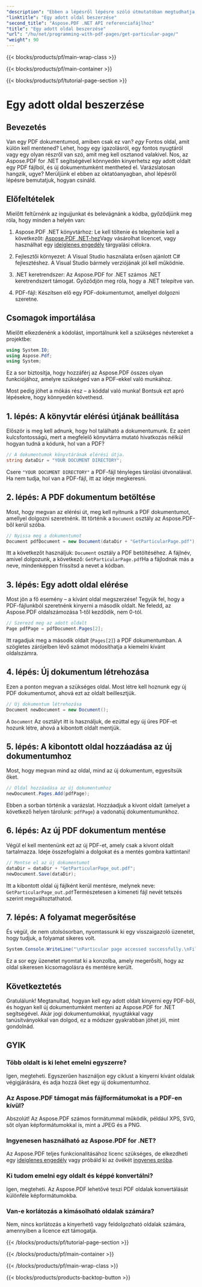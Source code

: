 ```yaml
---
"description": "Ebben a lépésről lépésre szóló útmutatóban megtudhatja, hogyan kinyerhet egy adott oldalt egy PDF-ből, és hogyan mentheti el új dokumentumként az Aspose.PDF for .NET használatával."
"linktitle": "Egy adott oldal beszerzése"
"second_title": "Aspose.PDF .NET API referenciafájlhoz"
"title": "Egy adott oldal beszerzése"
"url": "/hu/net/programming-with-pdf-pages/get-particular-page/"
"weight": 90
---
```


{{< blocks/products/pf/main-wrap-class >}}

{{< blocks/products/pf/main-container >}}

{{< blocks/products/pf/tutorial-page-section >}}

# Egy adott oldal beszerzése

## Bevezetés

Van egy PDF dokumentumod, amiben csak ez van? *egy* Fontos oldal, amit külön kell mentened? Lehet, hogy egy igazolásról, egy fontos nyugtáról vagy egy olyan részről van szó, amit meg kell osztanod valakivel. Nos, az Aspose.PDF for .NET segítségével könnyedén kinyerhetsz egy adott oldalt egy PDF fájlból, és új dokumentumként mentheted el. Varázslatosan hangzik, ugye? Merüljünk el ebben az oktatóanyagban, ahol lépésről lépésre bemutatjuk, hogyan csináld.

## Előfeltételek

Mielőtt feltűrnénk az ingujjunkat és belevágnánk a kódba, győződjünk meg róla, hogy minden a helyén van:

1. Aspose.PDF .NET könyvtárhoz: Le kell töltenie és telepítenie kell a következőt: [Aspose.PDF .NET-hez](https://releases.aspose.com/pdf/net/)Vagy vásárolhat licencet, vagy használhat egy [ideiglenes engedély](https://purchase.aspose.com/temporary-license/) tárgyalási célokra.
   
2. Fejlesztői környezet: A Visual Studio használata erősen ajánlott C# fejlesztéshez. A Visual Studio bármely verziójának jól kell működnie.

3. .NET keretrendszer: Az Aspose.PDF for .NET számos .NET keretrendszert támogat. Győződjön meg róla, hogy a .NET telepítve van.

4. PDF-fájl: Készítsen elő egy PDF-dokumentumot, amellyel dolgozni szeretne.

## Csomagok importálása

Mielőtt elkezdenénk a kódolást, importálnunk kell a szükséges névtereket a projektbe:

```csharp
using System.IO;
using Aspose.Pdf;
using System;
```

Ez a sor biztosítja, hogy hozzáférj az Aspose.PDF összes olyan funkciójához, amelyre szükséged van a PDF-ekkel való munkához.

Most pedig jöhet a mókás rész – a kóddal való munka! Bontsuk ezt apró lépésekre, hogy könnyedén követhesd.

## 1. lépés: A könyvtár elérési útjának beállítása

Először is meg kell adnunk, hogy hol található a dokumentumunk. Ez azért kulcsfontosságú, mert a megfelelő könyvtárra mutató hivatkozás nélkül hogyan tudná a kódunk, hol van a PDF?

```csharp
// A dokumentumok könyvtárának elérési útja.
string dataDir = "YOUR DOCUMENT DIRECTORY";
```

Csere `"YOUR DOCUMENT DIRECTORY"` a PDF-fájl tényleges tárolási útvonalával. Ha nem tudja, hol van a PDF-fájl, itt az ideje megkeresni.

## 2. lépés: A PDF dokumentum betöltése

Most, hogy megvan az elérési út, meg kell nyitnunk a PDF dokumentumot, amellyel dolgozni szeretnénk. Itt történik a `Document` osztály az Aspose.PDF-ből kerül szóba.

```csharp
// Nyissa meg a dokumentumot
Document pdfDocument = new Document(dataDir + "GetParticularPage.pdf");
```

Itt a következőt használjuk: `Document` osztály a PDF betöltéséhez. A fájlnév, amivel dolgozunk, a következő: `GetParticularPage.pdf`Ha a fájlodnak más a neve, mindenképpen frissítsd a nevet a kódban.

## 3. lépés: Egy adott oldal elérése

Most jön a fő esemény – a kívánt oldal megszerzése! Tegyük fel, hogy a PDF-fájlunkból szeretnénk kinyerni a második oldalt. Ne feledd, az Aspose.PDF oldalszámozása 1-től kezdődik, nem 0-tól.

```csharp
// Szerezd meg az adott oldalt
Page pdfPage = pdfDocument.Pages[2];
```

Itt ragadjuk meg a második oldalt (`Pages[2]`) a PDF dokumentumban. A szögletes zárójelben lévő számot módosíthatja a kiemelni kívánt oldalszámra.

## 4. lépés: Új dokumentum létrehozása

Ezen a ponton megvan a szükséges oldal. Most létre kell hoznunk egy új PDF dokumentumot, ahová ezt az oldalt beillesztjük.

```csharp
// Új dokumentum létrehozása
Document newDocument = new Document();
```

A `Document` Az osztályt itt is használjuk, de ezúttal egy új üres PDF-et hozunk létre, ahová a kibontott oldalt mentjük.

## 5. lépés: A kibontott oldal hozzáadása az új dokumentumhoz

Most, hogy megvan mind az oldal, mind az új dokumentum, egyesítsük őket.

```csharp
// Oldal hozzáadása az új dokumentumhoz
newDocument.Pages.Add(pdfPage);
```

Ebben a sorban történik a varázslat. Hozzáadjuk a kivont oldalt (amelyet a következő helyen tárolunk: `pdfPage`) a vadonatúj dokumentumunkhoz.

## 6. lépés: Az új PDF dokumentum mentése

Végül el kell mentenünk ezt az új PDF-et, amely csak a kivont oldalt tartalmazza. Ideje összefoglalni a dolgokat és a mentés gombra kattintani!

```csharp
// Mentse el az új dokumentumot
dataDir = dataDir + "GetParticularPage_out.pdf";
newDocument.Save(dataDir);
```

Itt a kibontott oldal új fájlként kerül mentésre, melynek neve: `GetParticularPage_out.pdf`Természetesen a kimeneti fájl nevét tetszés szerint megváltoztathatod. 

## 7. lépés: A folyamat megerősítése

És végül, de nem utolsósorban, nyomtassunk ki egy visszaigazoló üzenetet, hogy tudjuk, a folyamat sikeres volt.

```csharp
System.Console.WriteLine("\nParticular page accessed successfully.\nFile saved at " + dataDir);
```

Ez a sor egy üzenetet nyomtat ki a konzolba, amely megerősíti, hogy az oldal sikeresen kicsomagolásra és mentésre került.

## Következtetés

Gratulálunk! Megtanultad, hogyan kell egy adott oldalt kinyerni egy PDF-ből, és hogyan kell új dokumentumként menteni az Aspose.PDF for .NET segítségével. Akár jogi dokumentumokkal, nyugtákkal vagy tanúsítványokkal van dolgod, ez a módszer gyakrabban jöhet jól, mint gondolnád.

## GYIK

### Több oldalt is ki lehet emelni egyszerre?  
Igen, megteheti. Egyszerűen használjon egy ciklust a kinyerni kívánt oldalak végigjárására, és adja hozzá őket egy új dokumentumhoz.

### Az Aspose.PDF támogat más fájlformátumokat is a PDF-en kívül?  
Abszolút! Az Aspose.PDF számos formátummal működik, például XPS, SVG, sőt olyan képformátumokkal is, mint a JPEG és a PNG.

### Ingyenesen használható az Aspose.PDF for .NET?  
Az Aspose.PDF teljes funkcionalitásához licenc szükséges, de elkezdheti egy [ideiglenes engedély](https://purchase.aspose.com/temporary-license/) vagy próbáld ki az övékét [ingyenes próba](https://releases.aspose.com/).

### Ki tudom emelni egy oldalt és képpé konvertálni?  
Igen, megteheti. Az Aspose.PDF lehetővé teszi PDF oldalak konvertálását különféle képformátumokba.

### Van-e korlátozás a kimásolható oldalak számára?  
Nem, nincs korlátozás a kinyerhető vagy feldolgozható oldalak számára, amennyiben a licence ezt támogatja.

{{< /blocks/products/pf/tutorial-page-section >}}

{{< /blocks/products/pf/main-container >}}

{{< /blocks/products/pf/main-wrap-class >}}

{{< blocks/products/products-backtop-button >}}